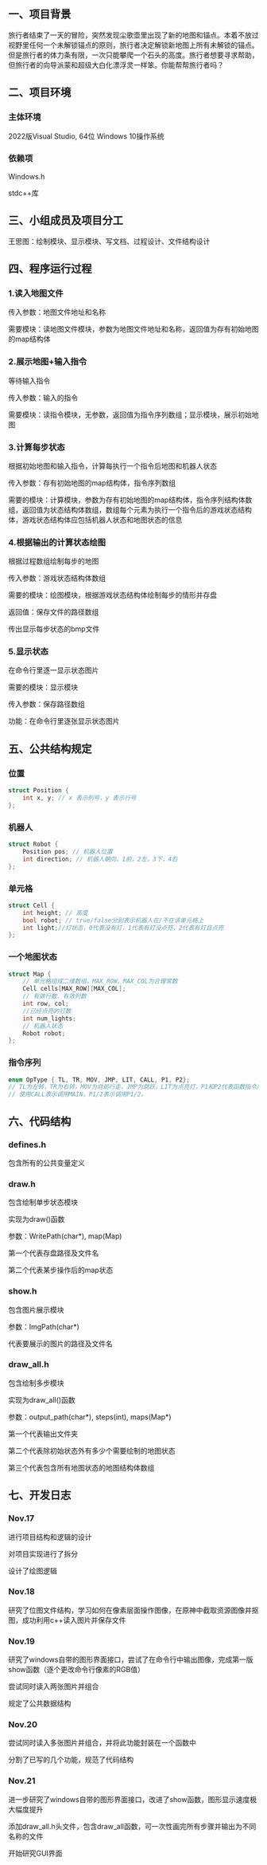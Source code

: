 <!--
#参数
同层的：向右下，x+85，y+25
向左下：x-80，y+20
叠层：y-70
-->
## 一、项目背景
旅行者结束了一天的冒险，突然发现尘歌壶里出现了新的地图和锚点。本着不放过视野里任何一个未解锁锚点的原则，旅行者决定解锁新地图上所有未解锁的锚点。但是旅行者的体力条有限，一次只能攀爬一个石头的高度。旅行者想要寻求帮助，但旅行者的向导派蒙和超级大白化漂浮灵一样笨。你能帮帮旅行者吗？
## 二、项目环境
### 主体环境
2022版Visual Studio, 64位 Windows 10操作系统

### 依赖项
Windows.h

stdc++库


## 三、小组成员及项目分工
王思图：绘制模块、显示模块、写文档、过程设计、文件结构设计


## 四、程序运行过程
### 1.读入地图文件

传入参数：地图文件地址和名称

需要模块：读地图文件模块，参数为地图文件地址和名称，返回值为存有初始地图的map结构体

### 2.展示地图+输入指令
等待输入指令

传入参数：输入的指令

需要模块：读指令模块，无参数，返回值为指令序列数组；显示模块，展示初始地图

### 3.计算每步状态
根据初始地图和输入指令，计算每执行一个指令后地图和机器人状态

传入参数：存有初始地图的map结构体，指令序列数组

需要的模块：计算模块，参数为存有初始地图的map结构体，指令序列结构体数组，返回值为状态结构体数组，数组每个元素为执行一个指令后的游戏状态结构体，游戏状态结构体应包括机器人状态和地图状态的信息

### 4.根据输出的计算状态绘图
根据过程数组绘制每步的地图

传入参数：游戏状态结构体数组

需要的模块：绘图模块，根据游戏状态结构体绘制每步的情形并存盘

返回值：保存文件的路径数组

传出显示每步状态的bmp文件

### 5.显示状态
在命令行里逐一显示状态图片

需要的模块：显示模块

传入参数：保存路径数组

功能：在命令行里逐张显示状态图片

## 五、公共结构规定

### 位置
```cpp
struct Position {
	int x, y; // x 表示列号，y 表示行号 
};
```
### 机器人
```cpp
struct Robot {
	Position pos; // 机器人位置 
	int direction; // 机器人朝向，1前，2左，3下，4右
};
```

### 单元格
```cpp
struct Cell {
	int height; // 高度 
	bool robot; // true/false分别表示机器人在/不在该单元格上
	int light;//灯状态，0代表没有灯，1代表有灯没点亮，2代表有灯且点亮
};
```
### 一个地图状态
```cpp
struct Map {
	// 单元格组成二维数组，MAX_ROW、MAX_COL为合理常数 
	Cell cells[MAX_ROW][MAX_COL]; 
	// 有效行数、有效列数
	int row, col; 
	//已经点亮的灯数
	int num_lights;
	// 机器人状态
	Robot robot;
};
```
### 指令序列
```cpp
enum OpType { TL, TR, MOV, JMP, LIT, CALL, P1, P2}; 
// TL为左转，TR为右转，MOV为向前行走，JMP为跳跃，LIT为点亮灯，P1和P2代表函数指令序列； 
// 使用CALL表示调用MAIN，P1/2表示调用P1/2。
```

## 六、代码结构
### defines.h
包含所有的公共变量定义

### draw.h
包含绘制单步状态模块

实现为draw()函数

参数：WritePath(char*), map(Map)

第一个代表存盘路径及文件名

第二个代表某步操作后的map状态

### show.h
包含图片展示模块

参数：ImgPath(char*)

代表要展示的图片的路径及文件名

### draw_all.h
包含绘制多步模块

实现为draw_all()函数

参数：output_path(char*), steps(int), maps(Map*)

第一个代表输出文件夹

第二个代表除初始状态外有多少个需要绘制的地图状态

第三个代表包含所有地图状态的地图结构体数组

## 七、开发日志
### Nov.17
进行项目结构和逻辑的设计

对项目实现进行了拆分

设计了绘图逻辑

### Nov.18
研究了位图文件结构，学习如何在像素层面操作图像，在原神中截取资源图像并抠图，成功利用c++读入图片并保存文件

### Nov.19
研究了windows自带的图形界面接口，尝试了在命令行中输出图像，完成第一版show函数（逐个更改命令行像素的RGB值）

尝试同时读入两张图片并组合

规定了公共数据结构

### Nov.20
尝试同时读入多张图片并组合，并将此功能封装在一个函数中

分割了已写的几个功能，规范了代码结构

### Nov.21
进一步研究了windows自带的图形界面接口，改进了show函数，图形显示速度极大幅度提升

添加draw_all.h头文件，包含draw_all函数，可一次性画完所有步骤并输出为不同名称的文件

开始研究GUI界面
